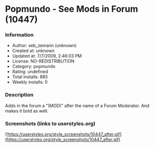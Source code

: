 # Popmundo - See Mods in Forum (10447)

### Information
- Author: seb_zemann (unknown)
- Created at: unknown
- Updated at: 7/7/2009, 2:46:03 PM
- License: NO-REDISTRIBUTION
- Category: popmundo
- Rating: undefined
- Total installs: 885
- Weekly installs: 0


### Description
Adds in the forum a "(MOD)" after the name of a Forum Moderator.
And makes it bold as well.


### Screenshots (links to userstyles.org)
![https://userstyles.org/style_screenshots/10447_after.gif](https://userstyles.org/style_screenshots/10447_after.gif)


